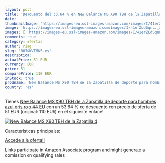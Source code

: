```yaml
---
layout: post
title: 'Descuento del 53.64 % en New Balance MS X90 TBH de la Zapatilla d'
date: 
thumbnailImage: 'https://images-eu.ssl-images-amazon.com/images/I/41erZLdSqnL._SL200_.jpg'
image: 'https://images-eu.ssl-images-amazon.com/images/I/41erZLdSqnL._SL200_.jpg'
images: [ 'https://images-eu.ssl-images-amazon.com/images/I/41erZLdSqnL._SL200_.jpg' ]
comments: true
category: ofertas
author: ring
slug: 'B07GWVTMK5-es'
description:
actualPrice: 51 EUR
currency: EUR
price: 51
comparePrice: 110 EUR
inStock: true
prodname: 'New Balance MS X90 TBH de la Zapatilla de deporte para hombres azul gris rojo  44 EU'
country: 'es'
---
```


Tienes [New Balance MS X90 TBH de la Zapatilla de deporte para hombres azul gris rojo  44 EU](https://www.amazon.es/dp/B07GWVTMK5/?tag=tolees-21) con un 53.64 % de descuento con precio de oferta de 51 EUR (original: 110 EUR) en el siguiente enlace!

[![New Balance MS X90 TBH de la Zapatilla d](https://images-eu.ssl-images-amazon.com/images/I/41erZLdSqnL._SL200_.jpg)](https://www.amazon.es/dp/B07GWVTMK5/?tag=tolees-21)

Características principales:


[Accede a la oferta!!](https://www.amazon.es/dp/B07GWVTMK5/?tag=tolees-21)

Links participate in Amazon Associate program and might generate a comission on qualifying sales


